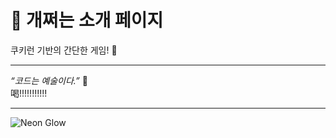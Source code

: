 # 🚀 개쩌는 소개 페이지

쿠키런 기반의 간단한 게임! 👋  

---

*“코드는 예술이다.”* 🎨  
喝!!!!!!!!!!!

---

![Neon Glow](https://media.giphy.com/media/3ohc1cI6EJeD8T5THu/giphy.gif)

